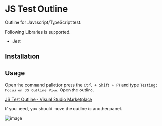 # JS Test Outline

Outline for Javascript/TypeScript test.

Following Libraries is supported.

- Jest

## Installation

## Usage

Open the command pallet(or press the `Ctrl + Shift + P`) and type `Testing: Focus on JS Outline View`. Open the outline.

[JS Test Outline - Visual Studio Marketplace](https://marketplace.visualstudio.com/items?itemName=sa2taka.js-test-outline)

If you need, you should move the outline to another panel.

![image](https://user-images.githubusercontent.com/13149507/209566989-72dd19c0-265c-44e4-b419-cc2617726be1.png)

